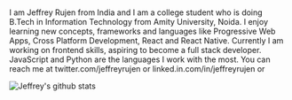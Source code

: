 ### 

I am Jeffrey Rujen from India and I am a college student who is doing B.Tech in Information Technology from Amity University, Noida. I enjoy learning new concepts, frameworks and
languages like Progressive Web Apps, Cross Platform Development, React and React Native. Currently I am working on frontend skills, aspiring to become a full stack developer. JavaScript and Python are the languages I work with the most. You can reach me at twitter.com/jeffreyrujen or linked.in.com/in/jeffreyrujen or 

![Jeffrey's github stats](https://github-readme-stats.vercel.app/api?username=jeffreyrujenr&show_icons=true)
<!--
**jeffreyrujenr/jeffreyrujenr** is a ✨ _special_ ✨ repository because its `README.md` (this file) appears on your GitHub profile.

Here are some ideas to get you started:

- 🔭 I’m currently working on ...
- 🌱 I’m currently learning ...
- 👯 I’m looking to collaborate on ...
- 🤔 I’m looking for help with ...
- 💬 Ask me about ...
- 📫 How to reach me: ...
- 😄 Pronouns: ...
- ⚡ Fun fact: ...
-->
